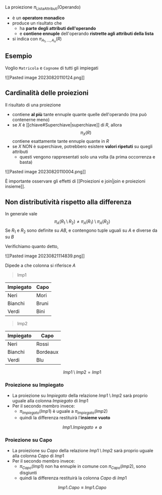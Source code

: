 La proiezione $\pi_\text{ListaAttributi}(\text{Operando})$
- è un **operatore monadico**
- produce un risultato che
	- ha **parte degli attributi dell'operando**
	- e **contiene ennuple** dell'operando **ristrette agli attributi della lista**
- si indica con $\pi_{A_{1},\ldots,A_{n}}(R)$

## Esempio
Voglio `Matricola` e `Cognome` di tutti gli impiegati

![[Pasted image 20230820110124.png]]

## Cardinalità delle proiezioni
Il risultato di una proiezione
- contiene **al più** tante ennuple quante quelle dell'operando (ma può contenerne meno)
- se $X$ è [[chiave#Superchiave|superchiave]] di $R$, allora $$\pi_{X}(R)$$ contiene esattamente tante ennuple quante in $R$
- se $X$ NON è superchiave, potrebbero esistere **valori ripetuti** su quegli attributi
	- questi vengono rappresentati solo una volta (la prima occorrenza e basta)

![[Pasted image 20230820110004.png]]

È importante osservare gli effetti di [[Proiezioni e join|join e proiezioni insieme]].

## Non distributività rispetto alla differenza
In generale vale $$\pi_{A}(R_{1}\setminus R_{2}) \ne \pi_{A}(R_{1}) \setminus \pi_{A}(R_{2})$$
Se $R_{1}$ e $R_{2}$ sono definite su $AB$, e contengono tuple uguali su $A$ e diverse da su $B$

Verifichiamo quanto detto, 

![[Pasted image 20230821114839.png]]

Dipede a che colonna si riferisce $A$

> Imp1

| Impiegato | Capo  |
| --------- | ----- |
| Neri      | Mori  |
| Bianchi   | Bruni |
| Verdi     | Bini  |

> Imp2

| Impiegato | Capo     |
| --------- | -------- |
| Neri      | Rossi    |
| Bianchi   | Bordeaux |
| Verdi     | Blu      |

$$Imp1 \setminus Imp2 = Imp1$$ 

### Proiezione su Impiegato

- La proiezione su $Impiegato$ della relazione $Imp1 \setminus Imp2$ sarà proprio uguale alla colonna $Impiegato$ di $Imp1$
- Per il secondo membro invece:
	- $\pi_{Impiegato}(Imp1)$  è uguale a $\pi_{Impiegato}(Imp2)$ 
	- quindi la differenza restituirà l'**insieme vuoto**

$$Imp1.Impiegato \ne \emptyset$$

### Proiezione su Capo

- La proiezione su $Capo$ della relazione $Imp1\setminus Imp2$ sarà proprio uguale alla colonna $Capo$ di $Imp1$
- Per il secondo membro invece:
	- $\pi_{Capo}(Imp1)$ non ha ennuple in comune con $\pi_{Capo}(Imp2)$, sono disgiunti
	- quindi la differenza restituirà la colonna $Capo$ di $Imp1$

$$Imp1.Capo \equiv Imp1.Capo$$